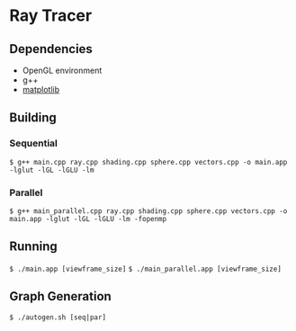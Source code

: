 Ray Tracer
==========

## Dependencies

* OpenGL environment
* g++
* [matplotlib](http://matplotlib.org/faq/installing_faq.html#install-from-git)

## Building

### Sequential

`$ g++ main.cpp ray.cpp shading.cpp sphere.cpp vectors.cpp -o main.app -lglut -lGL -lGLU -lm`

### Parallel

`$ g++ main_parallel.cpp ray.cpp shading.cpp sphere.cpp vectors.cpp -o main.app -lglut -lGL -lGLU -lm -fopenmp`

## Running

`$ ./main.app [viewframe_size]`
`$ ./main_parallel.app [viewframe_size]`


## Graph Generation

`$ ./autogen.sh [seq|par]`
